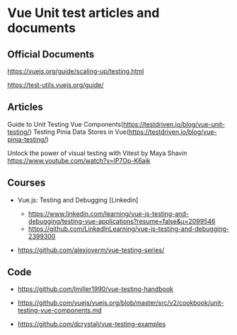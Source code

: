 # Vue Unit test articles and documents

## Official Documents

https://vuejs.org/guide/scaling-up/testing.html

https://test-utils.vuejs.org/guide/

## Articles

Guide to Unit Testing Vue Components(https://testdriven.io/blog/vue-unit-testing/)
Testing Pinia Data Stores in Vue(https://testdriven.io/blog/vue-pinia-testing/)

Unlock the power of visual testing with Vitest by Maya Shavin
https://www.youtube.com/watch?v=lP7Op-K6ajk

## Courses

- Vue.js: Testing and Debugging [Linkedin]

  - https://www.linkedin.com/learning/vue-js-testing-and-debugging/testing-vue-applications?resume=false&u=2099546
  - https://github.com/LinkedInLearning/vue-js-testing-and-debugging-2399300

- https://github.com/alexjoverm/vue-testing-series/

## Code

- https://github.com/lmiller1990/vue-testing-handbook

- https://github.com/vuejs/vuejs.org/blob/master/src/v2/cookbook/unit-testing-vue-components.md

- https://github.com/dcrystalj/vue-testing-examples
